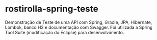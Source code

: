 # rostirolla-spring-teste
Demonstração de Teste de uma API com Spring, Gradle, JPA, Hibernate, Lombok, banco H2 e documentação com Swagger. Foi utilizada a Spring Tool Suite (modificação do Eclipse) para desenvolvimento.
